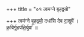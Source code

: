 +++
title = "०१ त्वमग्ने बृहद्वयो"

+++
त्वम॑ग्ने बृ॒हद्वयो॒ दधा॑सि देव दा॒शुषे॑ ।  
क॒विर्गृ॒हप॑ति॒र्युवा॑ ॥